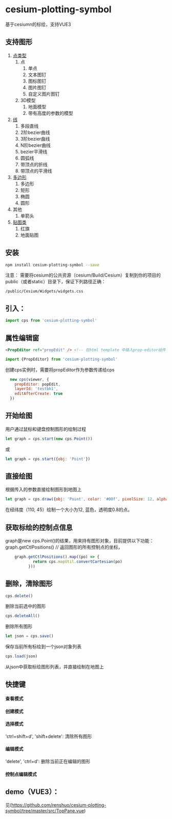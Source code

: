 # cesium-plotting-symbol
基于cesiumn的标绘，支持VUE3

## 支持图形
1. [点类型](https://github.com/renshuo/cesium-plotting-symbol/tree/master/src/cps/Point)
    1. 点
       1. 单点
       2. 文本图钉
       3. 图标图钉
       4. 图片图钉
       5. 自定义图片图钉
    2. 3D模型
       1. 地面模型
       2. 带有高度的参数的模型
2. [线](https://github.com/renshuo/cesium-plotting-symbol/tree/master/src/cps/Polyline)
    1. 多段直线
    1. 2阶bezier曲线
    2. 3阶bezier曲线
    3. N阶bezier曲线
    4. bezier平滑线
    5. 圆弧线
    6. 带顶点的折线
    7. 带顶点的平滑线
3. [多边形](https://github.com/renshuo/cesium-plotting-symbol/tree/master/src/cps/Polygon)
    1. 多边形
    2. 矩形
    3. 椭圆
    4. 圆形
4. 其他
    1. 单箭头
5. [贴图类](https://github.com/renshuo/cesium-plotting-symbol/tree/master/src/cps/Image)
    1. 红旗
    2. 地面贴图

## 安装
```bash
npm install cesium-plotting-symbol --save
```
注意： 需要将cesium的公共资源（cesium/Build/Cesium）复制到你的项目的public（或者static）目录下，保证下列路径正确：
```
/public/Cesium/Widgets/widgets.css
```

## 引入： 
```javascript
import cps from 'cesium-plotting-symbol'
```
## 属性编辑窗
```html
<PropEditor ref="propEdit" /> <!-- 在html template 中插入prop-editor组件 -->
```

```javascript
import {PropEditor} from 'cesium-plotting-symbol'
```

创建cps实例时，需要将propEditor作为参数传递给cps
```javascript
  new cps(viewer, {
    propEditor: popEdit,
    layerId: 'testbh1',
    editAfterCreate: true
  })
```

## 开始绘图
用户通过鼠标和键盘控制图形的绘制过程
```javascript
let graph = cps.start(new cps.Point())
```
或
```javascript
let graph = cps.start({obj: 'Point'})
```

## 直接绘图
根据传入的参数直接绘制图形到地图上
```javascript
let graph = cps.draw({obj: 'Point', color: '#00f', pixelSize: 12, alpha: 0.8, ctls: [{lon: 110, lat: 45}]})
```
在经纬度（110, 45）绘制一个大小为12, 蓝色，透明度0.8的点。

## 获取标绘的控制点信息
graph是new cps.Point()的结果，用来持有图形对象，目前提供以下功能：
graph.getCtlPositions() // 返回图形的所有控制点的坐标，
```javascript
    graph.getCtlPositions().map((po) => {
            return cps.mapUtil.convertCartesian(po)
          }))
```

## 删除，清除图形
```javascript
cps.delete()
```
删除当前选中的图形

```javascript
cps.deleteAll()
```
删除所有图形

```javascript
let json = cps.save()
```
保存当前所有标绘到一个json对象列表

```javascript
cps.load(json)
```
从json中获取标绘图形列表，并直接绘制在地图上


## 快捷键
#### 查看模式
#### 创建模式
#### 选择模式
'ctrl+shift+d', 'shift+delete': 清除所有图形
#### 编辑模式
'delete', 'ctrl+d': 删除当前正在编辑的图形
#### 控制点编辑模式


## demo（VUE3）：
见(https://github.com/renshuo/cesium-plotting-symbol/tree/master/src/TopPane.vue)

